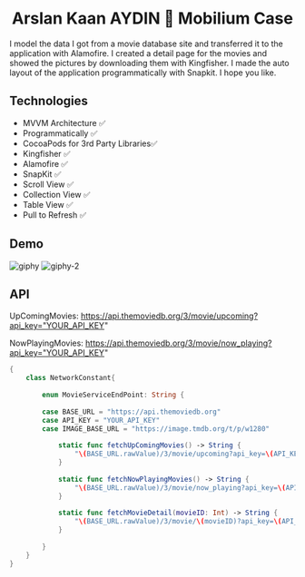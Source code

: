 <h1 align=center>Arslan Kaan AYDIN  Mobilium Case</h1> 

I model the data I got from a movie database site and transferred it to the application with Alamofire. I created a detail page for the movies and showed the pictures by downloading them with Kingfisher. I made the auto layout of the application programmatically with Snapkit. I hope you like.

## Technologies
+ MVVM Architecture ✅ 
+ Programmatically ✅ 
+ CocoaPods for 3rd Party Libraries✅
+ Kingfisher ✅ 
+ Alamofire ✅
+ SnapKit ✅
+ Scroll View ✅ 
+ Collection View ✅
+ Table View ✅
+ Pull to Refresh ✅

## Demo

![giphy](https://user-images.githubusercontent.com/44496296/174503900-2239129c-7992-4bc6-8f82-368a21e5077e.gif)
![giphy-2](https://user-images.githubusercontent.com/44496296/174503904-18e48df6-25ef-4179-9fc4-93e137ed054c.gif)

## API

UpComingMovies: https://api.themoviedb.org/3/movie/upcoming?api_key="YOUR_API_KEY"

NowPlayingMovies: https://api.themoviedb.org/3/movie/now_playing?api_key="YOUR_API_KEY"

```swift
{
    class NetworkConstant{
        
        enum MovieServiceEndPoint: String {
            
        case BASE_URL = "https://api.themoviedb.org"
        case API_KEY = "YOUR_API_KEY"
        case IMAGE_BASE_URL = "https://image.tmdb.org/t/p/w1280"
            
            static func fetchUpComingMovies() -> String {
                "\(BASE_URL.rawValue)/3/movie/upcoming?api_key=\(API_KEY.rawValue)"
            }
            
            static func fetchNowPlayingMovies() -> String {
                "\(BASE_URL.rawValue)/3/movie/now_playing?api_key=\(API_KEY.rawValue)"
            }
            
            static func fetchMovieDetail(movieID: Int) -> String {
                "\(BASE_URL.rawValue)/3/movie/\(movieID)?api_key=\(API_KEY.rawValue)"
            }
            
        }
    }
}
```
